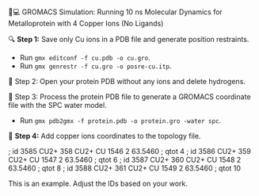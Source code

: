  🔬💻 GROMACS Simulation: Running 10 ns Molecular Dynamics for Metalloprotein with 4 Copper Ions (No Ligands)

🔍 **Step 1:** Save only Cu ions in a PDB file and generate position restraints.

- Run `gmx editconf -f cu.pdb -o cu.gro`.
- Run `gmx genrestr -f cu.gro -o posre-cu.itp`.

🔧 Step 2: Open your protein PDB without any ions and delete hydrogens.

🔧 Step 3: Process the protein PDB file to generate a GROMACS coordinate file with the SPC water model.

 - Run `gmx pdb2gmx -f protein.pdb -o protein.gro -water spc`.

 🔧 **Step 4:** Add copper ions coordinates to the topology file.



   ; id
3585  CU2+  358  CU2+  CU  1546  2  63.5460  ; qtot 4
; id
3586  CU2+  359  CU2+  CU  1547  2  63.5460  ; qtot 6
; id
3587  CU2+  360  CU2+  CU  1548  2  63.5460  ; qtot 8
; id
3588  CU2+  361  CU2+  CU  1549  2  63.5460  ; qtot 10

   This is an example. Adjust the IDs based on your work.



